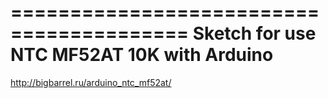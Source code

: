 =========================================
Sketch for use NTC MF52AT 10K with Arduino
=========================================
http://bigbarrel.ru/arduino_ntc_mf52at/
